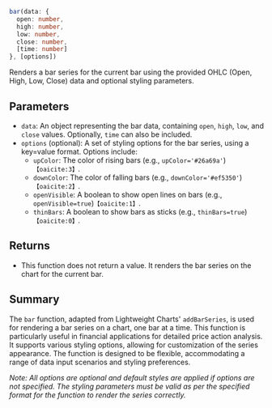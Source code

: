 ```ts
bar(data: {
  open: number,
  high: number,
  low: number,
  close: number,
  [time: number]
}, [options])
```

Renders a bar series for the current bar using the provided OHLC (Open, High, Low, Close) data and optional styling parameters.

## Parameters

- `data`: An object representing the bar data, containing `open`, `high`, `low`, and `close` values. Optionally, `time` can also be included.
- `options` (optional): A set of styling options for the bar series, using a key=value format. Options include:
  - `upColor`: The color of rising bars (e.g., `upColor='#26a69a'`)&#8203;``【oaicite:3】``&#8203;.
  - `downColor`: The color of falling bars (e.g., `downColor='#ef5350'`)&#8203;``【oaicite:2】``&#8203;.
  - `openVisible`: A boolean to show open lines on bars (e.g., `openVisible=true`)&#8203;``【oaicite:1】``&#8203;.
  - `thinBars`: A boolean to show bars as sticks (e.g., `thinBars=true`)&#8203;``【oaicite:0】``&#8203;.

## Returns

- This function does not return a value. It renders the bar series on the chart for the current bar.

## Summary

The `bar` function, adapted from Lightweight Charts' `addBarSeries`, is used for rendering a bar series on a chart, one bar at a time. This function is particularly useful in financial applications for detailed price action analysis. It supports various styling options, allowing for customization of the series appearance. The function is designed to be flexible, accommodating a range of data input scenarios and styling preferences.

*Note: All options are optional and default styles are applied if options are not specified. The styling parameters must be valid as per the specified format for the function to render the series correctly.*
